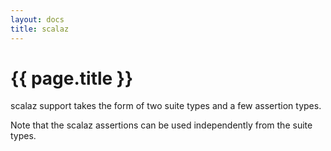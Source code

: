 ```yaml
---
layout: docs
title: scalaz
---
```


# {{ page.title }}

scalaz support takes the form of two suite types and a few assertion types.

Note that the scalaz assertions can be used independently from the suite types.
